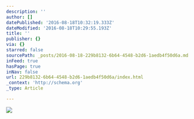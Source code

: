 ```yaml
---
description: ''
author: []
datePublished: '2016-08-18T10:32:19.333Z'
dateModified: '2016-08-18T10:29:55.193Z'
title: ''
publisher: {}
via: {}
starred: false
sourcePath: _posts/2016-08-18-229b8132-6b64-4548-b2d6-1aedb4f50d6a.md
inFeed: true
hasPage: true
inNav: false
url: 229b8132-6b64-4548-b2d6-1aedb4f50d6a/index.html
_context: 'http://schema.org'
_type: Article

---
```

![](https://the-grid-user-content.s3-us-west-2.amazonaws.com/c335f965-4238-4607-996a-f7d95db27661.jpg)
